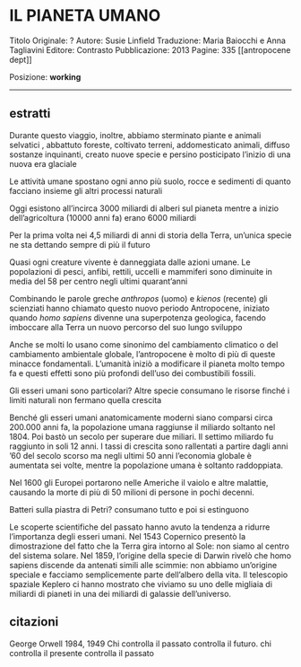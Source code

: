 
# IL PIANETA UMANO
Titolo Originale: ?
Autore: Susie Linfield
Traduzione: Maria Baiocchi e Anna Tagliavini
Editore: Contrasto
Pubblicazione: 2013
Pagine: 335
[[antropocene dept]]

Posizione: **working**
- - - 


## estratti
Durante questo viaggio, inoltre, abbiamo sterminato piante e animali selvatici , abbattuto foreste, coltivato terreni, addomesticato animali, diffuso sostanze inquinanti, creato nuove specie e persino posticipato l’inizio di una nuova era glaciale

Le attività umane spostano ogni anno più suolo, rocce e sedimenti di quanto facciano insieme gli altri processi naturali 

Oggi esistono all’incirca 3000 miliardi di alberi sul pianeta mentre a inizio dell’agricoltura (10000 anni fa) erano 6000 miliardi

Per la prima volta nei 4,5 miliardi di anni di storia della Terra, un’unica specie ne sta dettando sempre di più il futuro

Quasi ogni creature vivente è danneggiata dalle azioni umane. Le popolazioni di pesci, anfibi, rettili, uccelli e mammiferi sono diminuite in media del 58 per centro negli ultimi quarant’anni

Combinando le parole greche _anthropos_ (uomo) e _kienos_ (recente) gli scienziati hanno chiamato questo nuovo periodo Antropocene, iniziato quando _homo sapiens_ divenne una superpotenza geologica, facendo imboccare alla Terra un nuovo percorso del suo lungo sviluppo

Anche se molti lo usano come sinonimo del cambiamento climatico o del cambiamento ambientale globale, l’antropocene è molto di più di queste minacce fondamentali. L’umanità iniziò a modificare il pianeta molto tempo fa e questi effetti sono più profondi dell’uso dei combustibili fossili. 

Gli esseri umani sono particolari? Altre specie consumano le risorse finché i limiti naturali non fermano quella crescita

Benché gli esseri umani anatomicamente moderni siano comparsi circa 200.000 anni fa, la popolazione umana raggiunse il miliardo soltanto nel 1804. Poi bastò un secolo per superare due miliari. Il settimo miliardo fu raggiunto in soli 12 anni.
I tassi di crescita sono rallentati a partire dagli anni ’60 del secolo scorso ma negli ultimi 50 anni l’economia globale è aumentata sei volte, mentre la popolazione umana è soltanto raddoppiata.

Nel 1600 gli Europei portarono nelle Americhe il vaiolo e altre malattie, causando la morte di più di 50 milioni di persone in pochi decenni.

Batteri sulla piastra di Petri? consumano tutto e poi si estinguono

Le scoperte scientifiche del passato hanno avuto la tendenza a ridurre l’importanza degli esseri umani. Nel 1543 Copernico presentò la dimostrazione del fatto che la Terra gira intorno al Sole: non siamo al centro del sistema solare. Nel 1859, l’origine della specie di Darwin rivelò che homo sapiens discende da antenati simili alle scimmie: non abbiamo un’origine speciale e facciamo semplicemente parte dell’albero della vita.
Il telescopio spaziale Keplero ci hanno mostrato che viviamo su uno delle migliaia di miliardi di pianeti in una dei miliardi di galassie dell’universo.

## citazioni
George Orwell 1984, 1949
Chi controlla il passato controlla il futuro. chi controlla il presente controlla il passato


